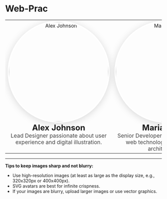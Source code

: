 # Web-Prac
<!-- 
  Two large, crisp profile cards side by side using HTML for layout inside Markdown.
  Replace the image URLs with your own high-resolution images (ideally at least 320x320px).
-->

<table>
  <tr>
    <td align="center" valign="top" width="400">
      <img src="https://github.com/KEYUR141" width="320" height="320" style="border-radius:50%;border:4px solid #fff;box-shadow:0 4px 24px rgba(0,0,0,0.15);" alt="Alex Johnson"/><br>
      <strong style="font-size:1.6em;">Alex Johnson</strong><br>
      <span style="font-size:1.1em;color:#444;">
        Lead Designer passionate about user experience and digital illustration.
      </span>
    </td>
    <td align="center" valign="top" width="400">
      <img src="https://randomuser.me/api/portraits/women/44.jpg" width="320" height="320" style="border-radius:50%;border:4px solid #fff;box-shadow:0 4px 24px rgba(0,0,0,0.15);" alt="Maria Smith"/><br>
      <strong style="font-size:1.6em;">Maria Smith</strong><br>
      <span style="font-size:1.1em;color:#444;">
        Senior Developer focused on modern web technologies and scalable architectures.
      </span>
    </td>
  </tr>
</table>

---

**Tips to keep images sharp and not blurry:**
- Use high-resolution images (at least as large as the display size, e.g., 320x320px or 400x400px).
- SVG avatars are best for infinite crispness.
- If your images are blurry, upload larger images or use vector graphics.
